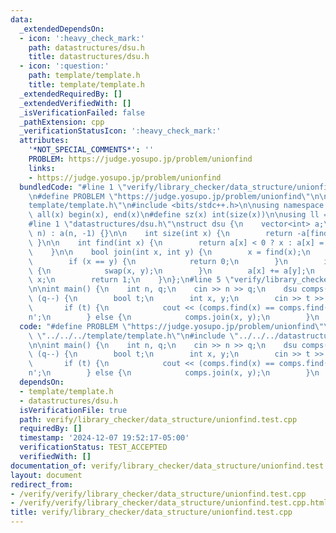 ```yaml
---
data:
  _extendedDependsOn:
  - icon: ':heavy_check_mark:'
    path: datastructures/dsu.h
    title: datastructures/dsu.h
  - icon: ':question:'
    path: template/template.h
    title: template/template.h
  _extendedRequiredBy: []
  _extendedVerifiedWith: []
  _isVerificationFailed: false
  _pathExtension: cpp
  _verificationStatusIcon: ':heavy_check_mark:'
  attributes:
    '*NOT_SPECIAL_COMMENTS*': ''
    PROBLEM: https://judge.yosupo.jp/problem/unionfind
    links:
    - https://judge.yosupo.jp/problem/unionfind
  bundledCode: "#line 1 \"verify/library_checker/data_structure/unionfind.test.cpp\"\
    \n#define PROBLEM \"https://judge.yosupo.jp/problem/unionfind\"\n\n#line 1 \"\
    template/template.h\"\n#include <bits/stdc++.h>\n\nusing namespace std;\n\n#define\
    \ all(x) begin(x), end(x)\n#define sz(x) int(size(x))\n\nusing ll = long long;\n\
    #line 1 \"datastructures/dsu.h\"\nstruct dsu {\n    vector<int> a;\n\n    dsu(int\
    \ n) : a(n, -1) {}\n\n    int size(int x) {\n        return -a[find(x)];\n   \
    \ }\n\n    int find(int x) {\n        return a[x] < 0 ? x : a[x] = find(a[x]);\n\
    \    }\n\n    bool join(int x, int y) {\n        x = find(x);\n        y = find(y);\n\
    \        if (x == y) {\n            return 0;\n        }\n        if (a[x] > a[y])\
    \ {\n            swap(x, y);\n        }\n        a[x] += a[y];\n        a[y] =\
    \ x;\n        return 1;\n    }\n};\n#line 5 \"verify/library_checker/data_structure/unionfind.test.cpp\"\
    \n\nint main() {\n    int n, q;\n    cin >> n >> q;\n    dsu comps(n);\n    while\
    \ (q--) {\n        bool t;\n        int x, y;\n        cin >> t >> x >> y;\n \
    \       if (t) {\n            cout << (comps.find(x) == comps.find(y)) << '\\\
    n';\n        } else {\n            comps.join(x, y);\n        }\n    }\n}\n"
  code: "#define PROBLEM \"https://judge.yosupo.jp/problem/unionfind\"\n\n#include\
    \ \"../../../template/template.h\"\n#include \"../../../datastructures/dsu.h\"\
    \n\nint main() {\n    int n, q;\n    cin >> n >> q;\n    dsu comps(n);\n    while\
    \ (q--) {\n        bool t;\n        int x, y;\n        cin >> t >> x >> y;\n \
    \       if (t) {\n            cout << (comps.find(x) == comps.find(y)) << '\\\
    n';\n        } else {\n            comps.join(x, y);\n        }\n    }\n}"
  dependsOn:
  - template/template.h
  - datastructures/dsu.h
  isVerificationFile: true
  path: verify/library_checker/data_structure/unionfind.test.cpp
  requiredBy: []
  timestamp: '2024-12-07 19:52:17-05:00'
  verificationStatus: TEST_ACCEPTED
  verifiedWith: []
documentation_of: verify/library_checker/data_structure/unionfind.test.cpp
layout: document
redirect_from:
- /verify/verify/library_checker/data_structure/unionfind.test.cpp
- /verify/verify/library_checker/data_structure/unionfind.test.cpp.html
title: verify/library_checker/data_structure/unionfind.test.cpp
---
```

